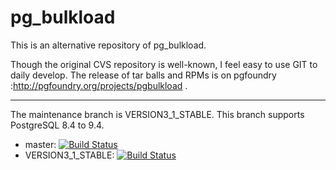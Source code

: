pg_bulkload
===========

This is an alternative repository of pg_bulkload.

Though the original CVS repository  is well-known, I feel easy to use GIT to daily develop.
The release of tar balls and RPMs is on pgfoundry :http://pgfoundry.org/projects/pgbulkload .

-----------
The maintenance branch is VERSION3_1_STABLE. This branch supports PostgreSQL 8.4 to 9.4.
* master: [![Build Status](https://travis-ci.org/bwtakacy/prev_pg_bulkload_repo.svg?branch=master)](https://travis-ci.org/bwtakacy/pg_bulkload)
* VERSION3_1_STABLE: [![Build Status](https://travis-ci.org/bwtakacy/prev_pg_bulkload_repo.svg?branch=VERSION3_1_STABLE)](https://travis-ci.org/bwtakacy/pg_bulkload)






